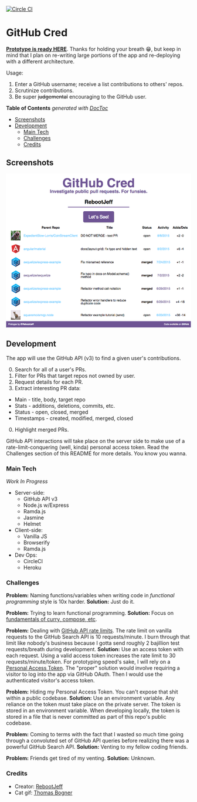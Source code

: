 [![Circle CI](https://circleci.com/gh/RebootJeff/github-cred.svg?style=svg)](https://circleci.com/gh/RebootJeff/github-cred)

# GitHub Cred

**[Prototype is ready HERE](http://github-cred.herokuapp.com/)**. Thanks for holding your breath :grin:, but keep in mind that I plan on re-writing large portions of the app and re-deploying with a different architecture.

Usage:

1. Enter a GitHub username; receive a list contributions to others' repos.
2. Scrutinize contributions.
3. Be super ~~judgemental~~ encouraging to the GitHub user.

<!-- START doctoc generated TOC please keep comment here to allow auto update -->
<!-- DON'T EDIT THIS SECTION, INSTEAD RE-RUN doctoc TO UPDATE -->
**Table of Contents**  *generated with [DocToc](https://github.com/thlorenz/doctoc)*

- [Screenshots](#screenshots)
- [Development](#development)
  - [Main Tech](#main-tech)
  - [Challenges](#challenges)
  - [Credits](#credits)

<!-- END doctoc generated TOC please keep comment here to allow auto update -->

## Screenshots

![screenshot](./public/images/github_cred_screenshot.png)

## Development

The app will use the GitHub API (v3) to find a given user's contributions.

0. Search for all of a user's PRs.
0. Filter for PRs that target repos not owned by user.
0. Request details for each PR.
0. Extract interesting PR data:
  - Main - title, body, target repo
  - Stats - additions, deletions, commits, etc.
  - Status - open, closed, merged
  - Timestamps - created, modified, merged, closed
0. Highlight merged PRs.

GitHub API interactions will take place on the server side to make use of a rate-limit-conquering (well, kinda) personal access token. Read the Challenges section of this README for more details. You know you wanna.

### Main Tech

*Work In Progress*

- Server-side:
  - GitHub API v3
  - Node.js w/Express
  - Ramda.js
  - Jasmine
  - Helmet
- Client-side:
  - Vanilla JS
  - Browserify
  - Ramda.js
- Dev Ops:
  - CircleCI
  - Heroku

### Challenges

**Problem:** Naming functions/variables when writing code in *functional programming* style is 10x harder.
**Solution:** Just do it.

**Problem:** Trying to learn functional programming.
**Solution:** Focus on [fundamentals of curry, compose, etc](http://rebootjeff.github.io/blog/2015/06/14/refactoring-towards-functional-programming-in-javascript/).

**Problem:** Dealing with [GitHub API rate limits](https://developer.github.com/v3/#rate-limiting).
The rate limit on vanilla requests to the GitHub Search API is 10 requests/minute. I burn through that limit like nobody's business because I gotta send roughly 2 bajillion test requests/breath during development.
**Solution:** Use an access token with each request.
Using a valid access token increases the rate limit to 30 requests/minute/token. For prototyping speed's sake, I will rely on a [Personal Access Token](https://help.github.com/articles/creating-an-access-token-for-command-line-use/). The "proper" solution would involve requiring a visitor to log into the app via GitHub OAuth. Then I would use the authenticated visitor's access token.

**Problem:** Hiding my Personal Access Token. You can't expose that shit within a public codebase.
**Solution:** Use an environment variable.
Any reliance on the token must take place on the private server. The token is stored in an environment variable. When developing locally, the token is stored in a file that is never committed as part of this repo's public codebase.

**Problem:** Coming to terms with the fact that I wasted so much time going through a convoluted set of GitHub API queries before realizing there was a powerful GitHub Search API.
**Solution:** Venting to my fellow coding friends.

**Problem:** Friends get tired of my venting.
**Solution:** Unknown.

### Credits
- Creator: [RebootJeff](https://twitter.com/RebootJeff)
- Cat gif: [Thomas Bogner](https://dribbble.com/shots/1168363-calming-cat-GIF)
